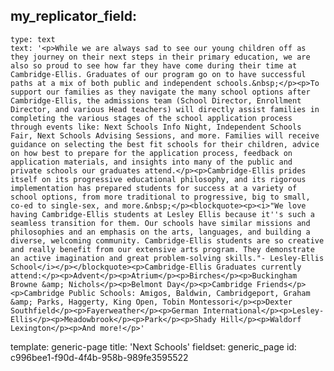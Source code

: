 my_replicator_field:
  -
    type: text
    text: '<p>While we are always sad to see our young children off as they journey on their next steps in their primary education, we are also so proud to see how far they have come during their time at Cambridge-Ellis. Graduates of our program go on to have successful paths at a mix of both public and independent schools.&nbsp;</p><p>To support our families as they navigate the many school options after Cambridge-Ellis, the admissions team (School Director, Enrollment Director, and various Head teachers) will directly assist families in completing the various stages of the school application process through events like: Next Schools Info Night, Independent Schools Fair, Next Schools Advising Sessions, and more. Families will receive guidance on selecting the best fit schools for their children, advice on how best to prepare for the application process, feedback on application materials, and insights into many of the public and private schools our graduates attend.</p><p>Cambridge-Ellis prides itself on its progressive educational philosophy, and its rigorous implementation has prepared students for success at a variety of school options, from more traditional to progressive, big to small, co-ed to single-sex, and more.&nbsp;</p><blockquote><p><i>"We love having Cambridge-Ellis students at Lesley Ellis because it''s such a seamless transition for them. Our schools have similar missions and philosophies and an emphasis on the arts, languages, and building a diverse, welcoming community. Cambridge-Ellis students are so creative and really benefit from our extensive arts program. They demonstrate an active imagination and great problem-solving skills."- Lesley-Ellis School</i></p></blockquote><p>Cambridge-Ellis Graduates currently attend:</p><p>Advent</p><p>Atrium</p><p>Birches</p><p>Buckingham Browne &amp; Nichols</p><p>Belmont Day</p><p>Cambridge Friends</p><p>Cambridge Public Schools: Amigos, Baldwin, Cambridgeport, Graham &amp; Parks, Haggerty, King Open, Tobin Montessori</p><p>Dexter Southfield</p><p>Fayerweather</p><p>German International</p><p>Lesley-Ellis</p><p>Meadowbrook</p><p>Park</p><p>Shady Hill</p><p>Waldorf Lexington</p><p>And more!</p>'
template: generic-page
title: 'Next Schools'
fieldset: generic_page
id: c996bee1-f90d-4f4b-958b-989fe3595522
